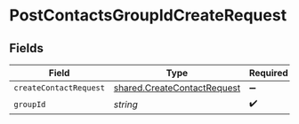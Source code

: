 # PostContactsGroupIdCreateRequest


## Fields

| Field                                                                      | Type                                                                       | Required                                                                   | Description                                                                |
| -------------------------------------------------------------------------- | -------------------------------------------------------------------------- | -------------------------------------------------------------------------- | -------------------------------------------------------------------------- |
| `createContactRequest`                                                     | [shared.CreateContactRequest](../../models/shared/createcontactrequest.md) | :heavy_minus_sign:                                                         | N/A                                                                        |
| `groupId`                                                                  | *string*                                                                   | :heavy_check_mark:                                                         | N/A                                                                        |